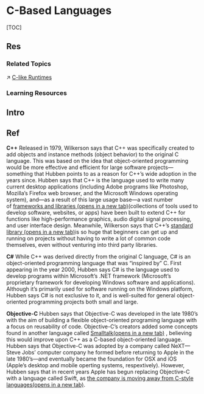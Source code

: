 # C-Based Languages

[TOC]



## Res
### Related Topics
↗ [C-like Runtimes](../../🛠️%20Programming%20Tools%20Chain/🚠%20Application%20Runtimes%20&%20SDKs/C-like%20Runtimes/C-like%20Runtimes.md)


### Learning Resources



## Intro



## Ref
[Tech 101: C, C++, C#, And Objective-C—What Are They, How Are They Related, And How Are They Used In Tech?]: https://skillcrush.com/blog/c-c-c-and-objective-c-2/

**C++**
Released in 1979, Wilkerson says that C++ was specifically created to add objects and instance methods (object behavior) to the original C language. This was based on the idea that object-oriented programming would be more effective and efficient for large software projects—something that Hubben points to as a reason for C++’s wide adoption in the years since. Hubben says that C++ is the language used to write many current desktop applications (including Adobe programs like Photoshop, Mozilla’s Firefox web browser, and the Microsoft Windows operating system), and—as a result of this large usage base—a vast number of [frameworks and libraries (opens in a new tab)](http://en.cppreference.com/w/cpp/links/libs)(collections of tools used to develop software, websites, or apps) have been built to extend C++ for functions like high-performance graphics, audio digital signal processing, and user interface design. Meanwhile, Wilkerson says that C++’s [standard library (opens in a new tab)](https://docs.microsoft.com/en-us/cpp/standard-library/cpp-standard-library-reference)is so huge that beginners can get up and running on projects without having to write a lot of common code themselves, even without venturing into third party libraries.

**C#**
While C++ was derived directly from the original C language, C# is an object-oriented programming language that was “inspired by” C. First appearing in the year 2000, Hubben says C# is the language used to develop programs within Microsoft’s .NET framework (Microsoft’s proprietary framework for developing Windows software and applications). Although it’s primarily used for software running on the Windows platform, Hubben says C# is not exclusive to it, and is well-suited for general object-oriented programming projects both small and large.

**Objective-C**
Hubben says that Objective-C was developed in the late 1980’s with the aim of building a flexible object-oriented programing language with a focus on reusability of code. Objective-C’s creators added some concepts found in another language called [Smalltalk(opens in a new tab)](http://web.cecs.pdx.edu/~harry/musings/SmalltalkOverview.html) , believing this would improve upon C++ as a C-based object-oriented language. Hubben says that Objective-C was adopted by a company called NeXT—Steve Jobs’ computer company he formed before returning to Apple in the late 1980’s—and eventually became the foundation for OSX and iOS (Apple’s desktop and mobile operting systems, respextively). However, Hubben says that in recent years Apple has begun replacing Objective-C with a language called Swift, as [the company is moving away from C-style languages(opens in a new tab)](https://www.wired.com/2014/06/apple-swift-language/).

